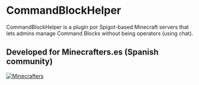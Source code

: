 # CommandBlockHelper
CommandBlockHelper is a plugin por Spigot-based Minecraft servers that lets admins manage Command Blocks without being operators (using chat).

## Developed for Minecrafters.es (Spanish community)
[![Minecrafters](https://i.imgur.com/xHHHf31.jpg)](http://www.minecrafters.es/)
